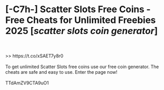 # [-C7h-] Scatter Slots Free Coins - Free Cheats for Unlimited Freebies 2025 [*scatter slots coin generator*]
<br>
<br> >> https://t.co/xSAET7y8r0

<br>
<br>To get unlimited Scatter Slots free coins use our free coin generator. The cheats are safe and easy to use. Enter the page now!
<br>
<br>TTdAmZV9CTA9uO1

